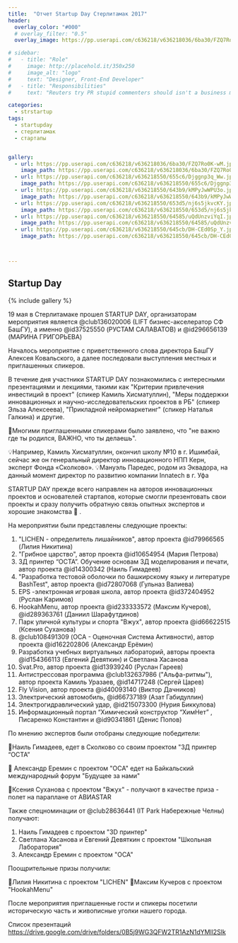 ```yaml
---
title:  "Отчет Startup Day Стерлитамак 2017"
header:
  overlay_color: "#000"
  # overlay_filter: "0.5"
  overlay_image: https://pp.userapi.com/c636218/v636218036/6ba30/FZQ7Ro0K-wM.jpg

# sidebar:
#   - title: "Role"
#     image: http://placehold.it/350x250
#     image_alt: "logo"
#     text: "Designer, Front-End Developer"
#   - title: "Responsibilities"
#     text: "Reuters try PR stupid commenters should isn't a business model"

categories:
  - strstartup
tags:
  - startupday
  - стерлитамак
  - стартапы


gallery:
  - url: https://pp.userapi.com/c636218/v636218036/6ba30/FZQ7Ro0K-wM.jpg
    image_path: https://pp.userapi.com/c636218/v636218036/6ba30/FZQ7Ro0K-wM.jpg
  - url: https://pp.userapi.com/c636218/v636218550/655c6/Djggnp3q_Ww.jpg
    image_path: https://pp.userapi.com/c636218/v636218550/655c6/Djggnp3q_Ww.jpg
  - url: https://pp.userapi.com/c636218/v636218550/643b9/kMPyJwWPU3o.jpg
    image_path: https://pp.userapi.com/c636218/v636218550/643b9/kMPyJwWPU3o.jpg
  - url: https://pp.userapi.com/c636218/v636218550/653d5/nj6s5jkvcKY.jpg
    image_path: https://pp.userapi.com/c636218/v636218550/653d5/nj6s5jkvcKY.jpg
  - url: https://pp.userapi.com/c636218/v636218550/64585/uQdUnzviYqI.jpg
    image_path: https://pp.userapi.com/c636218/v636218550/64585/uQdUnzviYqI.jpg
  - url: https://pp.userapi.com/c636218/v636218550/645cb/DH-CEd0Sp_Y.jpg
    image_path: https://pp.userapi.com/c636218/v636218550/645cb/DH-CEd0Sp_Y.jpg



---
```




## Startup Day


{% include gallery %}


19 мая в Стерлитамаке прошел STARTUP DAY, организаторам мероприятия является @club136020006 (LIFT бизнес-акселератор СФ БашГУ), а именно @id37525550 (РУСТАМ САЛАВАТОВ) и @id296656139 (МАРИНА ГРИГОРЬЕВА)

Началось мероприятие с приветственного слова директора БашГУ Алексея Ковальского, а далее последовали выступления местных и приглашенных спикеров.

В течение дня участники STARTUP DAY познакомились с интересными презентациями и лекциями, такими как "Критерии привлечения инвестиций в проект" (спикер Камиль Хисматуллин), "Меры поддержки инновационных и научно-исследовательских проектов в РБ" (спикер Эльза Алексеева), "Прикладной нейромаркетинг" (спикер Наталья Галкина) и другие.

📌Многими приглашенными спикерами было заявлено, что "не важно где ты родился, ВАЖНО, что ты делаешь".

💡Например, Камиль Хисматуллин, окончил школу №10 в г. Ишимбай, сейчас же он генеральный директор инновационного НПП Керн, эксперт Фонда «Сколково».
💡Мануэль Паредес, родом из Эквадора, на данный момент директор по развитию компании Innatech в г. Уфа

STARTUP DAY прежде всего направлен на авторов инновационных проектов и основателей стартапов, которые смогли презентовать свои проекты и сразу получить обратную связь опытных экспертов и хорошие знакомства 🤝 .

На мероприятии были представлены следующие проекты:

1. "LICHEN - определитель лишайников", автор проекта @id79966565 (Лилия Никитина)
2. "Грибное царство", автор проекта @id10654954 (Мария Петрова)
3. 3Д принтер “ОСТА”. Обучение основам 3Д моделирования и печати, автор проекта @id14300342 (Наиль Гимадеев)
4. "Разработка тестовой оболочки по башкирскому языку и литературе BashTest", автор проекта @id72807068 (Гульназ Валиева)
5. EPS -электронная игровая школа, автор проекта @id372404952 (Руслан Каримов)
6. HookahMenu, автор проекта @id233333572 (Максим Кучеров), @id289363761 (Даниил Шарафутдинов)
7. Парк уличной культуры и спорта "Вжух", автор проекта @id66622515 (Ксения Суханова)
8. @club108491309 (ОСА - Оценочная Система Активности), автор проекта @id162202806 (Александр Ерёмин)
9. Разработка учебных виртуальных лабораторий, авторы проекта @id154366113 (Евгений Девяткин) и Светлана Хасанова
10. Svat.Pro, автор проекта @id13939240 (Руслан Гареев)
11. Антистрессовая программа @club132637986 ("Альфа-ритмы"), автор проекта Камиль Уразаев, @id14717248 (Сергей Царев)
12. Fly Vision, автор проекта @id40093140 (Виктор Дачников)
13. Электрический автомобиль, @id66737189 (Азат Габидуллин)
14. Электрогидравлический удар, @id215073300 (Нурия Биккулова)
15. Информационный портал “Химический конструктор “ХимНет” , Писаренко Константин и @id90341861 (Денис Попов)

По мнению экспертов были отобраны следующие победители:

🎉Наиль Гимадеев, едет в Сколково со своим проектом "3Д принтер “ОСТА”

🎉 Александр Еремин с проектом "ОСА" едет на Байкальский международный форум "Будущее за нами"

🎉Ксения Суханова с проектом "Вжух" - получают в качестве приза - полет на параплане от АВИАSTAR

Также спецноминации от @club28636441 (IT Park Набережные Челны) получают:

1. Наиль Гимадеев с проектом "3D принтер"
2. Светлана Хасанова и Евгений Девяткин с проектом "Школьная Лаборатория"
3. Александр Еремин с проектом "ОСА"

Поощрительные призы получили:

📌Лилия Никитина с проектом "LICHEN"
📌Максим Кучеров с проектом "HookahMenu"

После мероприятия приглашенные гости и спикеры посетили историческую часть и живописные уголки нашего города.

Список презентаций
https://drive.google.com/drive/folders/0B5j9WG3QFW2TR1AzN1dYMll2Slk
